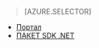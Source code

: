 > [AZURE.SELECTOR] 
- [Портал](../articles/media-services/media-services-portal-encoding-units.md)
- [ПАКЕТ SDK .NET](../articles/media-services/media-services-dotnet-encoding-units.md)


<!--HONumber=52-->
